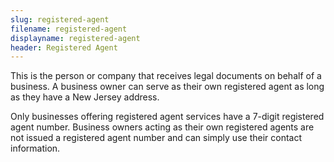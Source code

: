 ```yaml
---
slug: registered-agent
filename: registered-agent
displayname: registered-agent
header: Registered Agent
---
```


This is the person or company that receives legal documents on behalf of a business. A business owner can serve as their own registered agent as long as they have a New Jersey address.

Only businesses offering registered agent services have a 7-digit registered agent number. Business owners acting as their own registered agents are not issued a registered agent number and can simply use their contact information.
